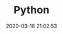 ---
pageComponent: 
  name: Catalogue
  data: 
    path: 02.Docker
    description: 人生如逆旅，我亦是行人。
title: Python
date: 2020-03-18 21:02:53
permalink: /Docker
sidebar: false
article: false
comment: false
editLink: false
---